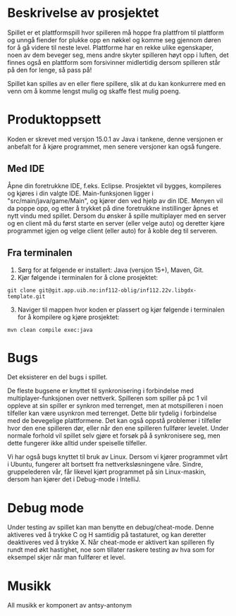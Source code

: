 # Beskrivelse av prosjektet
Spillet er et plattformspill hvor spilleren må hoppe fra plattfrom til plattform og unngå fiender for plukke opp en nøkkel og komme seg gjennom døren for å gå videre til neste level. Plattforme har en rekke ulike egenskaper, noen av dem beveger seg, mens andre skyter spilleren høyt opp i luften, det finnes også en plattform som forsivinner midlertidig dersom spilleren står på den for lenge, så pass på!

Spillet kan spilles av en eller flere spillere, slik at du kan konkurrere med en venn om å komme lengst mulig og skaffe flest mulig poeng.

# Produktoppsett 

Koden er skrevet med versjon 15.0.1 av Java i tankene, denne versjonen er anbefalt for å kjøre programmet, men senere versjoner kan også fungere.



## Med IDE
Åpne din foretrukkne IDE, f.eks. Eclipse. Prosjektet vil bygges, kompileres og kjøres i din valgte IDE. Main-funksjonen ligger i "src/main/java/game/Main", og kjører den ved hjelp av din IDE. Menyen vil da poppe opp, og etter å trykket på dine foretrukkne instillinger åpnes et nytt vindu med spillet. Dersom du ønsker å spille multiplayer med en server og en client må du først starte en server (eller velge auto) og deretter kjøre programmet igjen og velge client (eller auto) for å koble deg til serveren.

## Fra terminalen
1. Sørg for at følgende er installert: Java (versjon 15+), Maven, Git.
2. Kjør følgende i terminalen for å clone prosjektet: 

```
git clone git@git.app.uib.no:inf112-oblig/inf112.22v.libgdx-template.git
```

3. Naviger til mappen hvor koden er plassert og kjør følgende i terminalen for å kompilere og kjøre prosjektet:

```
mvn clean compile exec:java
```




# Bugs
Det eksisterer en del bugs i spillet.

De fleste bugsene er knyttet til synkronisering i forbindelse med multiplayer-funksjonen over nettverk. Spilleren som spiller på pc 1 vil oppleve at sin spiller er synkron med terrenget, men at motspilleren i noen tilfeller kan være usynkron med terrenget. Dette blir tydelig i forbindelse med de bevegelige plattformene. Det kan også oppstå problemer i tilfeller hvor den ene spilleren dør, eller når den ene spilleren fullfører levelet. Under normale forhold vil spillet selv gjøre et forsøk på å synkronisere seg, men dette fungerer ikke alltid under speiselle tilfeller.

Vi har også bugs knyttet til bruk av Linux. Dersom vi kjører programmet vårt i Ubuntu, fungerer alt bortsett fra nettverksløsningene våre. Sindre, gruppelederen vår, får likevel kjørt programmet på sin Linux-maskin, dersom han kjører det i Debug-mode i IntelliJ. 

# Debug mode
Under testing av spillet kan man benytte en debug/cheat-mode. Denne aktiveres ved å trykke C og H samtidig på tastaturet, og kan deretter deaktiveres ved å trykke X. Når cheat-mode er aktivert kan spilleren fly rundt med økt hastighet, noe som tillater raskere testing av hva som for eksempel skjer når man fullfører et level.

# Musikk
All musikk er komponert av antsy-antonym

